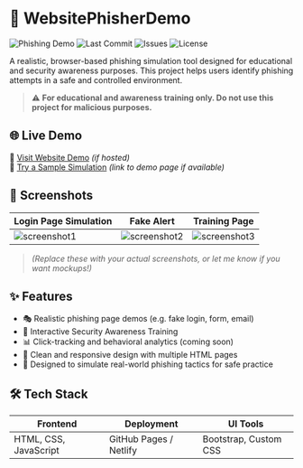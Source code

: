 # 🎣 WebsitePhisherDemo

![Phishing Demo](https://img.shields.io/badge/Phishing-Simulation-orange?style=flat-square)
![Last Commit](https://img.shields.io/github/last-commit/reshot2005/WebsitePhisherDemo)
![Issues](https://img.shields.io/github/issues/reshot2005/WebsitePhisherDemo)
![License](https://img.shields.io/github/license/reshot2005/WebsitePhisherDemo)

A realistic, browser-based phishing simulation tool designed for educational and security awareness purposes. This project helps users identify phishing attempts in a safe and controlled environment.

> ⚠️ **For educational and awareness training only. Do not use this project for malicious purposes.**



## 🌐 Live Demo

🔗 [Visit Website Demo](www.codiepro.in) *(if hosted)*  
🧪 [Try a Sample Simulation](https://www.codiepro.in/demo.html) *(link to demo page if available)*


## 📸 Screenshots

| Login Page Simulation | Fake Alert | Training Page |
|-----------------------|------------|---------------|
| ![screenshot1](screenshots/login-page.png) | ![screenshot2](screenshots/alert.png) | ![screenshot3](screenshots/training.png) |

> *(Replace these with your actual screenshots, or let me know if you want mockups!)*


## ✨ Features

- 🎭 Realistic phishing page demos (e.g. fake login, form, email)
- 📘 Interactive Security Awareness Training
- 📊 Click-tracking and behavioral analytics (coming soon)
- 🎨 Clean and responsive design with multiple HTML pages
- 🧠 Designed to simulate real-world phishing tactics for safe practice


## 🛠️ Tech Stack

| Frontend | Deployment | UI Tools |
|----------|------------|----------|
| HTML, CSS, JavaScript | GitHub Pages / Netlify | Bootstrap, Custom CSS |

